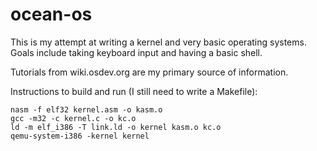 # ocean-os

This is my attempt at writing a kernel and very basic operating systems. Goals include taking keyboard input and having a basic shell.

Tutorials from wiki.osdev.org are my primary source of information.

Instructions to build and run (I still need to write a Makefile):
```
nasm -f elf32 kernel.asm -o kasm.o
gcc -m32 -c kernel.c -o kc.o
ld -m elf_i386 -T link.ld -o kernel kasm.o kc.o
qemu-system-i386 -kernel kernel
``` 
